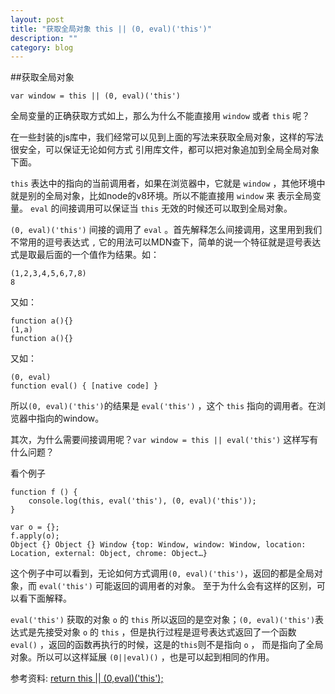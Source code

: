 ```yaml
---
layout: post
title: "获取全局对象 this || (0, eval)('this')"
description: ""
category: blog
---
```


##获取全局对象 
	
	var window = this || (0, eval)('this')

全局变量的正确获取方式如上，那么为什么不能直接用 ```window``` 或者 ```this``` 呢？

在一些封装的js库中，我们经常可以见到上面的写法来获取全局对象，这样的写法很安全，可以保证无论如何方式
引用库文件，都可以把对象追加到全局全局对象下面。


```this```
表达中的指向的当前调用者，如果在浏览器中，它就是 ```window``` ，其他环境中就是别的全局对象，比如node的v8环境。所以不能直接用 ```window``` 来
表示全局变量。
```eval```
的间接调用可以保证当
```this```
无效的时候还可以取到全局对象。

```(0, eval)('this')``` 间接的调用了 ```eval``` 。首先解释怎么间接调用，这里用到我们不常用的逗号表达式 ```,```
它的用法可以MDN查下，简单的说一个特征就是逗号表达式是取最后面的一个值作为结果。如：

	(1,2,3,4,5,6,7,8)
	8

又如：

	function a(){}
	(1,a)
	function a(){}

又如：

	(0, eval)
	function eval() { [native code] }

所以```(0, eval)('this')```的结果是 ```eval('this')``` ，这个 ```this``` 指向的调用者。在浏览器中指向的window。

其次，为什么需要间接调用呢？```var window = this || eval('this')``` 这样写有什么问题？

看个例子

	function f () {
	    console.log(this, eval('this'), (0, eval)('this'));
	}

	var o = {};
	f.apply(o);
	Object {} Object {} Window {top: Window, window: Window, location: Location, external: Object, chrome: Object…} 

这个例子中可以看到，无论如何方式调用```(0, eval)('this')```，返回的都是全局对象，而 ```eval('this')``` 可能返回的调用者的对象。
至于为什么会有这样的区别，可以看下面解释。

 ```eval('this')``` 获取的对象  ```o``` 的 ```this``` 所以返回的是空对象；```(0, eval)('this')```表达式是先接受对象 ```o``` 的 ```this``` ，但是执行过程是逗号表达式返回了一个函数 ```eval()``` ，返回的函数再执行的时候，这是的```this```则不是指向 ```o``` ，
 而是指向了全局对象。所以可以这样延展 ```(0||eval)()``` ，也是可以起到相同的作用。

 参考资料:
 [return this || (0,eval)('this');](http://stackoverflow.com/questions/14119988/return-this-0-evalthis/14120023#14120023)



